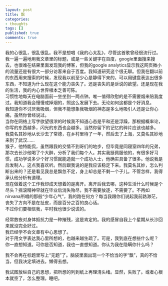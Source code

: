 ```yaml
---
layout: post
title: 飘
categories:
- thoughts
tags: []
published: true
comments: true
---
```

<p>我的心很乱，很乱很乱。我不是想唱《我的心太乱》，尽管这首歌曾经很流行过。<br />
我一遍一遍地用我文章里的标题，或是一些关键字在百度，google里面搜来搜去，也很难在结果里面发现我的博客，但我的google analytics显示我这网页微小的流量还是有很大一部分访客来自于百度。我知道研究这个很无聊。但我在翻以前的东西用来搜索的时候，发现我以前至少心是静得下来的，可以用键盘表达出很多东西，不知道为什么现在这个能力丧失了。还是丧失的是诉说的欲望。还是现在我的生活，我的内心世界根本乏善可陈。<br />
习惯性地每天在电脑面前一坐坐到一两点钟。唯一值得欣慰的是不需要烟来陪我度过。我知道我会慢慢戒掉烟的，照这么发展下去。无论如何这都是个好消息。<br />
我知道你不讨厌我吸烟，但我不能想象我吸烟的神态是多么地吸引人还是让你心痛，虽然你曾经说过。<br />
当你在网络上写字欲望很浓的时候我不知道心态是平和还是浮躁，那根据概率论，你写的东西越多，闪光的东西也会越多。当然你留下的记忆的碎片应该也越多。<br />
我莫名其妙地从长沙去了常德，在乡村里待了一年，然后去了上海，又莫名其妙地来到了武汉……<br />
猴子，他特能侃，虽然跟我的交情不到哥们的地步，但毕竟是同寝室四年的兄弟，那次去长沙他喝了个大醉，分析了我们每个人。其实我挺佩服他的，有很多好习惯，成功学说多少个好习惯就能造就一个成功人士，他确实具备了很多。他说我是后发制人，这点我喜欢听。然后跟我说的是我应该稳定下来。我莫名其妙，怎么判断出来的？还是看见我总是飘忽不定，身上却总是不剩一个子儿。不管怎样，我得承认他分析有道理。<br />
现在做着这个工作我却成天想着的是离开。离开后我去哪，这种生活什么时候是个尽头？摇滚精神早就在毕业后消失殆尽，我不需要放逐，不需要了。不再如nirvana所唱的那般“少年心气”，我的路在何方？每当我跟你们说起我前路渺茫，丧失了方向不是在扯皮，而是百分之百的良心话。<br />
不过你们要相信我，平时我也很少说谎的。</p>

<p>经常敖夜对身体抵抗力是一种摧残，这是肯定的。我的感冒自我上个星期从长沙回来就没完全好过。<br />
我已经学不会文章有中心思想了。<br />
对于用文字表达我心里所想的，也越来越生疏了。可是，我到底在想些什么呢？<br />
你一直想知道。可你是否知道，我也一直想知道。你认为我在隐瞒你什么吗？</p>

<p>我不会再在标题里写上“无题”了。脑袋里面出现一个不恰当的字“飘”，真的不恰当，但我决定填进去。懒得去想。</p>

<p>我试图放纵自己的思想，把所想的列到纸上再理清头绪。显然，失败了。或者心根本就空了，怎么整理。睡吧。</p>
